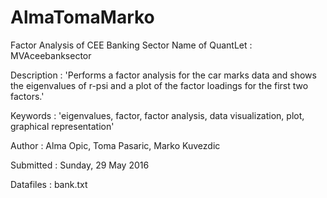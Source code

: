 # AlmaTomaMarko
Factor Analysis of CEE Banking Sector
Name of QuantLet : MVAceebanksector

Description : 'Performs a factor analysis for the car marks data and shows the eigenvalues of r-psi
and a plot of the factor loadings for the first two factors.'

Keywords : 'eigenvalues, factor, factor analysis, data
visualization, plot, graphical representation'

Author : Alma Opic, Toma Pasaric, Marko Kuvezdic

Submitted : Sunday, 29 May 2016

Datafiles : bank.txt
